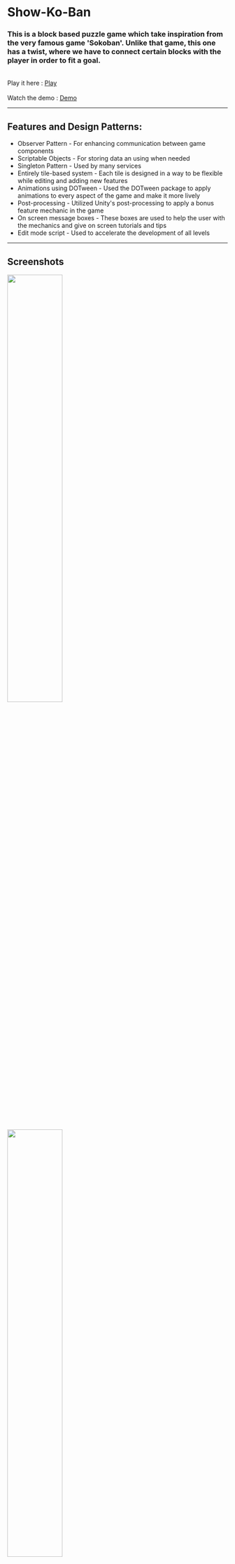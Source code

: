 # Show-Ko-Ban

### This is a block based puzzle game which take inspiration from the very famous game 'Sokoban'. Unlike that game, this one has a twist, where we have to connect certain blocks with the player in order to fit a goal.
<br>
Play it here : <a href="https://shoumopal.itch.io/show-ko-ban">Play</a>
<br><br>
Watch the demo : <a href="https://www.loom.com/share/6299a5d4b99b4d7ba365f3a2ce81ac42?sid=6655abc8-c50a-4bc5-b8c4-bc3dc98e2330">Demo</a>

<hr>

## Features and Design Patterns:

* Observer Pattern - For enhancing communication between game components
* Scriptable Objects - For storing data an using when needed
* Singleton Pattern - Used by many services
* Entirely tile-based system - Each tile is designed in a way to be flexible while editing and adding new features
* Animations using DOTween - Used the DOTween package to apply animations to every aspect of the game and make it more lively
* Post-processing - Utilized Unity's post-processing to apply a bonus feature mechanic in the game
* On screen message boxes - These boxes are used to help the user with the mechanics and give on screen tutorials and tips
* Edit mode script - Used to accelerate the development of all levels

<hr>

## Screenshots

<img src="https://github.com/ShoumoPal/Show-Ko-Ban/assets/46050414/fee11a36-c849-4211-8d08-4418b133f0d1" width=50% height=50% />

<img src="https://github.com/ShoumoPal/Show-Ko-Ban/assets/46050414/2fde8ec0-6d68-4868-bb38-c95d5afa1f59" width=50% height=50% />

<img src="https://github.com/ShoumoPal/Show-Ko-Ban/assets/46050414/efb0ce05-5a37-46a5-9617-3d2625c55fd5" width=50% height=50% />

<img src="https://github.com/ShoumoPal/Show-Ko-Ban/assets/46050414/4a735b69-1f1c-4ead-8c81-8106ba9074ff" width=50% height=50% />

<img src="https://github.com/ShoumoPal/Show-Ko-Ban/assets/46050414/5ed32e13-1ad2-4614-a6b2-de8d17f85a40" width=50% height=50% />
